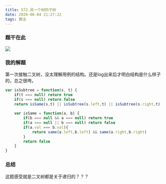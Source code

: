 ```yaml
---
title: 572.另一个树的子树
date: 2020-06-04 21:27:22
tags: 算法
---
```


### 题干在此

![](https://i.loli.net/2020/06/01/PX5UKbNvhOkoYQm.png)

### 我的解题

第一次接触二叉树，没太理解用例的结构。还是log出来后才明白结构是什么样子的，总之很垮。

```js
var isSubtree = function(s, t) {
    if(t === null) return true
    if(s === null) return false
    return isSame(s,t) || isSubtree(s.left,t) || isSubtree(s.right,t)
  
  	var isSame = function(a, b) {
        if(b === null && a === null) return true
    	if(a === null || b === null) return false
    	if(a.val === b.val){
    	    return same(a.left,b.left) && same(a.right,b.right)
    	}
    	return false
    }
}
```

### 总结

这题感受就是二叉树都是关于递归的？？？